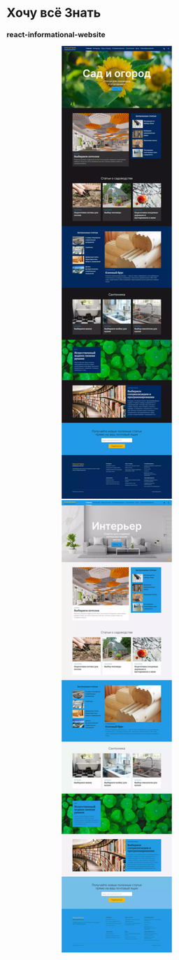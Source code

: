 ﻿# Хочу всё Знать
### react-informational-website

<!-- ![Screenshot](screenshots/main-0-min.webp) -->

<div align="center">
  <img src="./screenshots/main-0-min.webp" width="50%" />
  <img src="./screenshots/main-1-min.webp" width="50%" />
</div>
